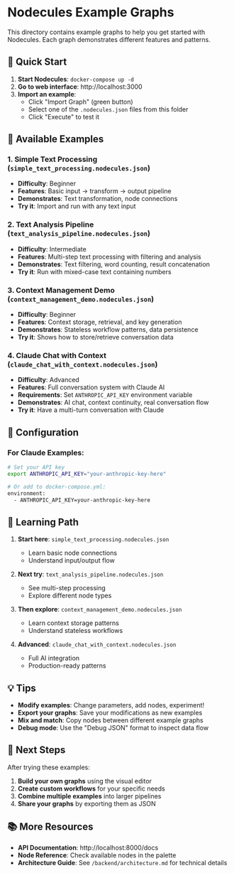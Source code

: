 # Nodecules Example Graphs

This directory contains example graphs to help you get started with Nodecules. Each graph demonstrates different features and patterns.

## 🚀 Quick Start

1. **Start Nodecules**: `docker-compose up -d`
2. **Go to web interface**: http://localhost:3000
3. **Import an example**:
   - Click "Import Graph" (green button)
   - Select one of the `.nodecules.json` files from this folder
   - Click "Execute" to test it

## 📁 Available Examples

### 1. **Simple Text Processing** (`simple_text_processing.nodecules.json`)
- **Difficulty**: Beginner
- **Features**: Basic input → transform → output pipeline
- **Demonstrates**: Text transformation, node connections
- **Try it**: Import and run with any text input

### 2. **Text Analysis Pipeline** (`text_analysis_pipeline.nodecules.json`)
- **Difficulty**: Intermediate  
- **Features**: Multi-step text processing with filtering and analysis
- **Demonstrates**: Text filtering, word counting, result concatenation
- **Try it**: Run with mixed-case text containing numbers

### 3. **Context Management Demo** (`context_management_demo.nodecules.json`)
- **Difficulty**: Beginner
- **Features**: Context storage, retrieval, and key generation
- **Demonstrates**: Stateless workflow patterns, data persistence
- **Try it**: Shows how to store/retrieve conversation data

### 4. **Claude Chat with Context** (`claude_chat_with_context.nodecules.json`)
- **Difficulty**: Advanced
- **Features**: Full conversation system with Claude AI
- **Requirements**: Set `ANTHROPIC_API_KEY` environment variable
- **Demonstrates**: AI chat, context continuity, real conversation flow
- **Try it**: Have a multi-turn conversation with Claude

## 🔧 Configuration

### For Claude Examples:
```bash
# Set your API key
export ANTHROPIC_API_KEY="your-anthropic-key-here"

# Or add to docker-compose.yml:
environment:
  - ANTHROPIC_API_KEY=your-anthropic-key-here
```

## 📖 Learning Path

1. **Start here**: `simple_text_processing.nodecules.json`
   - Learn basic node connections
   - Understand input/output flow

2. **Next try**: `text_analysis_pipeline.nodecules.json`  
   - See multi-step processing
   - Explore different node types

3. **Then explore**: `context_management_demo.nodecules.json`
   - Learn context storage patterns
   - Understand stateless workflows

4. **Advanced**: `claude_chat_with_context.nodecules.json`
   - Full AI integration
   - Production-ready patterns

## 💡 Tips

- **Modify examples**: Change parameters, add nodes, experiment!
- **Export your graphs**: Save your modifications as new examples
- **Mix and match**: Copy nodes between different example graphs
- **Debug mode**: Use the "Debug JSON" format to inspect data flow

## 🎯 Next Steps

After trying these examples:

1. **Build your own graphs** using the visual editor
2. **Create custom workflows** for your specific needs  
3. **Combine multiple examples** into larger pipelines
4. **Share your graphs** by exporting them as JSON

## 📚 More Resources

- **API Documentation**: http://localhost:8000/docs
- **Node Reference**: Check available nodes in the palette
- **Architecture Guide**: See `/backend/architecture.md` for technical details